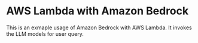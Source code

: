 # AWS Lambda with Amazon Bedrock

This is an exmaple usage of Amazon Bedrock with AWS Lambda.
It invokes the LLM models for user query.
